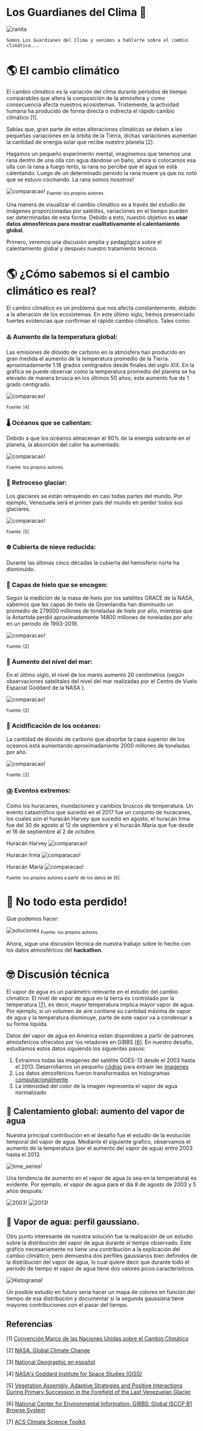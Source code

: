 # Los Guardianes del Clima 🐸

![ranita](/anexos/Rana_capa.png)

```
Somos Los Guardianes del Clima y venimos a hablarte sobre el cambio climático...
```
# 🌎 El cambio climático
El cambio climático es la variación del clima durante periodos de tiempo comparables que altera la composición de la atmósfera y como consecuencia afecta nuestros ecosistemas. Tristemente, la actividad humana ha producido de forma directa o indirecta el rápido cambio climático [1]. 

Sabías que, gran parte de estas alteraciones climáticas se deben a  las pequeñas variaciones en la órbita de la Tierra, dichas variaciones aumentan la cantidad de energía solar que recibe nuestro planeta [2]. 

Hagamos un pequeño experimento mental, imaginemos que tenemos una rana dentro de una olla con agua dándose un baño, ahora si colocamos esa olla con la rana a fuego lento, la rana no percibe que el agua se está calentando. Luego de un determinado periodo la rana muere ya que no notó que se estuvo cocinando. La rana somos nosotros!


![comparacao!](/anexos/Rana_hervida.png) 
<sub>Fuente: los propios autores.<sub>


Una manera de visualizar el cambio climático es a través del estudio de imágenes proporcionadas por satélites, variaciones en el tiempo pueden ser determinadas de esta forma. Debido a esto, nuestro objetivo es **usar datos atmosféricos para mostrar cualitativamente el calentamiento global**.

Primero, veremos una discusión amplia y pedagógica sobre el calentamiento global y después nuestro tratamiento técnico.



# 🌎 ¿Cómo sabemos si el cambio climático es real? 

El cambio climático es un problema que nos afecta constantemente, debido a la alteración de los ecosistemas. En este último siglo, hemos presenciado fuertes evidencias que confirman el rápido cambio climático. Tales como:

### ♨️ Aumento de la temperatura global: 

Las emisiones de dióxido de carbono en la atmósfera han producido en gran medida el aumento de la temperatura promedio de la Tierra aproximadamente 1.18 grados centígrados desde finales del siglo XIX. En la gráfica se puede observar como la temperatura promedio del planeta se ha elevado de manera brusca en los últimos 50 años; este aumento fue de 1 grado centígrado.


![comparacao!](/anexos/GlobalTemp.png) 
 
<sub>Fuente: [4]<sub>


### 🌡️ Océanos que se calientan: 

Debido a que los océanos almacenan el 90% de la energía sobrante en el planeta, la absorción del calor ha aumentado.


![comparacao!](/anexos/oceanos.png)
 
<sub>Fuente: los propios autores.<sub>


### 🧊 Retroceso glaciar: 

Los glaciares se están retrayendo en casi todas partes del mundo. Por ejemplo, Venezuela será el primer país del mundo en perder todos sus glaciares.

![comparacao!](/anexos/humboldt_el_ultimo_glaciar.jpg)
 
<sub>Fuente: [5]<sub>


### ❄️ Cubierta de nieve reducida: 

Durante las últimas cinco décadas la cubierta del hemisferio norte ha disminuido.

### 🧊 Capas de hielo que se encogen: 

Según la medición de la masa de hielo por los satélites GRACE de la NASA, sabemos que las capas de hielo de Groenlandia han disminuido un promedio de 279000 millones de toneladas de hielo por año, mientras que la Antartida perdió aproximadamente 14800 millones de toneladas por año en un periodo de 1993-2019.

![comparacao!](/anexos/LandIceAntarctica.png) 

<sub>Fuente: [2]<sub>


### 🌊 Aumento del nivel del mar: 

En el último siglo, el nivel de los mares aumentó 20 centímetros (según observaciones satelitales del nivel del mar realizadas por el Centro de Vuelo Espacial Goddard de la NASA ).



![comparacao!](/anexos/undefined.png)
 
<sub>Fuente: [2]<sub>


### 🌊 Acidificación de los océanos: 

La cantidad de dioxido de carbono que absorbe la capa superior de los oceanos está aumentando aproximadamente 2000 millones de toneladas por año.


![comparacao!](/anexos/Acidificacion-mares.jpg) 
 
<sub>Fuente: [2]<sub>


### ⛈️ Eventos extremos: 

Como los huracanes, inundaciones y cambios bruscos de temperatura.  Un evento catastrófico que sucedió en el 2017 fue un conjunto de huracanes, los cuales son el huracán Harvey que sucedió en agosto, el huracán Irma fue del 30 de agosto al 12 de septiembre y el huracán María que fue desde el 16 de septiembre al 2 de octubre. 
 


Huracán Harvey
![comparacao!](/anexos/huracan3.gif)

Huracán Irma
![comparacao!](/anexos/shortgif.gif)

Huracán María 
![comparacao!](/anexos/huracan2.gif)

<sub>Fuente: los propios autores a partir de los datos de [6].<sub>



# 🦾 No todo esta perdido! 

Que podemos hacer:

![soluciones](/anexos/Mitigacion.png)
<sub>Fuente: los propios autores.<sub>



Ahora, sigue una discusión técnica de nuestra trabajo sobre lo hecho con los datos atmosféricos del **hackathon**. 

# 🤓 Discusión técnica

El vapor de agua es un parámetro relevante en el estudio del cambio climático. El nivel de vapor de agua en la tierra es controlado por la temperatura [[7]](https://www.acs.org/content/acs/en/climatescience/about.html), es decir, mayor temperatura implica mayor vapor de agua. Por ejemplo, sí un volumen de aire contiene su cantidad máxima de vapor de agua y la temperatura disminuye, parte de este vapor va a condensar a su forma líquida.

Datos del vapor de agua en América están disponibles a partir de patrones atmósfericos ofrecidos por los retadores en GIBBS [[6]](https://www.ncdc.noaa.gov/gibbs/year). En nuestro desafio, estudiamos estos datos siguiendo los siguientes pasos:

1. Extraimos todas las imagenes del satélite GOES-13 desde el 2003 hasta el 2013. Desarrollamos un pequeño [código](/extractor_de_imagenes.sh) para extraer las [imagenes](https://drive.google.com/drive/folders/1dtMERwYcy7sitbOjw02etwdH57ZS2JqX?usp=sharing)
2. Los datos atmosféricos fueron transformados en histogramas [computacionalmente](https://nbviewer.org/github/Migusb/CO-Afina2022/blob/master/CO-Afina2022.ipynb).
3. La intensidad del color de la imagen representa el vapor de agua normalizado

## 🥵 Calentamiento global: aumento del vapor de agua
Nuestra principal contribución en el desafio fue el estudio de la evolución temporal del vapor de agua.  Mediante el siguiente grafico, observamos el aumento de la temperatura (por el aumento del vapor de agua) entre 2003 hasta el 2013.

![time_series!](/anexos/time_series.png)


Una tendencia de aumento en el vapor de agua (o sea en la temperatura) es evidente. Por ejemplo, el vapor de agua para el dia 8 de agosto de 2003 y 5 años después:

![2003!](/anexos/2003BWimg.png)
![2013!](/anexos/2008BWimg.png)


## 🚱 Vapor de agua: perfil gaussiano.

Otro punto interesante de nuestra solución fue la realización de un estudio sobre la distribución del vapor de agua durante el tiempo observado. Este gráfico necesariamente no tiene una contribución a la explicación del cambio climático; pero demuestra dos perfiles gaussianos bien definidos de la distribución del vapor de agua, lo cual quiere decir que durante todo el periodo de tiempo el vapor de agua tiene dos valores picos característicos.

![Histograma!](/anexos/histograma.png)

Un posible estudio en futuro seria hacer un mapa de colores en función del tiempo de esa distribución y documentar si la segunda gaussiana tiene mayores contribuciones con el pasar del tiempo.  




## Referencias

[1] [Convención Marco de las Naciones Unidas sobre el Cambio Climático](https://unfccc.int/resource/docs/convkp/convsp.pdf)

[2] [NASA. Global Climate Change](https://climate.nasa.gov/evidence/)

[3] [National Geographic en español](https://www.ngenespanol.com/fotografia/acidificacion-mares/)

[4] [NASA's Goddard Institute for Space Studies (GISS)](https://www.giss.nasa.gov/)

[5] [Vegetation Assembly, Adaptive Strategies and Positive Interactions During Primary Succession in the Forefield of the Last Venezuelan Glacier](https://www.frontiersin.org/articles/10.3389/fevo.2021.657755/full)

[6] [National Center for Environmental Information. GIBBS: Global ISCCP B1 Browse System](https://www.ncdc.noaa.gov/gibbs/year)

[7] [ACS Climate Science Toolkit](https://www.acs.org/content/acs/en/climatescience/about.html)
